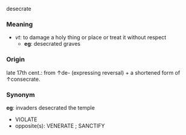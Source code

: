 desecrate
### Meaning
+ _vt_: to damage a holy thing or place or treat it without respect
	+ __eg__: desecrated graves

### Origin

late 17th cent.: from ↑de- (expressing reversal) + a shortened form of ↑consecrate.

### Synonym

__eg__: invaders desecrated the temple

+ VIOLATE
+ opposite(s): VENERATE ; SANCTIFY


